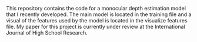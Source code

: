 This repository contains the code for a monocular depth estimation model that I recently developed. The main model is located in the training file and a visual of the features used by the model is located in the visualize features file. My paper for this project is currently under review at the International Journal of High School Research.
